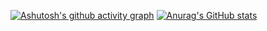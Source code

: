 [![Ashutosh's github activity graph](https://github-readme-activity-graph.vercel.app/graph?username=MegaDrage&theme=tokyo-night)](https://github.com/ashutosh00710/github-readme-activity-graph)
[![Anurag's GitHub stats](https://github-readme-stats.vercel.app/api?username=MegaDrage)](https://github.com/anuraghazra/github-readme-stats)
